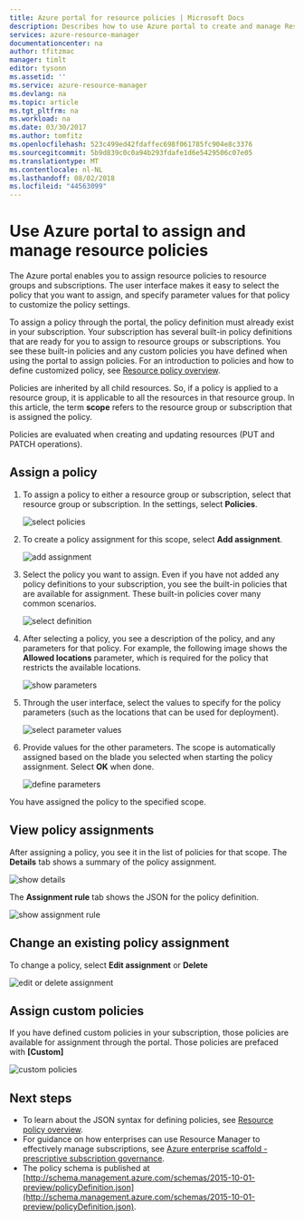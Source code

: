 ```yaml
---
title: Azure portal for resource policies | Microsoft Docs
description: Describes how to use Azure portal to create and manage Resource Manager policies. Policies can be applied at the subscription or resource groups.
services: azure-resource-manager
documentationcenter: na
author: tfitzmac
manager: timlt
editor: tysonn
ms.assetid: ''
ms.service: azure-resource-manager
ms.devlang: na
ms.topic: article
ms.tgt_pltfrm: na
ms.workload: na
ms.date: 03/30/2017
ms.author: tomfitz
ms.openlocfilehash: 523c499ed42fdaffec698f061785fc904e8c3376
ms.sourcegitcommit: 5b9d839c0c0a94b293fdafe1d6e5429506c07e05
ms.translationtype: MT
ms.contentlocale: nl-NL
ms.lasthandoff: 08/02/2018
ms.locfileid: "44563099"
---
```

# <a name="use-azure-portal-to-assign-and-manage-resource-policies"></a>Use Azure portal to assign and manage resource policies
The Azure portal enables you to assign resource policies to resource groups and subscriptions. The user interface makes it easy to select the policy that you want to assign, and specify parameter values for that policy to customize the policy settings. 

To assign a policy through the portal, the policy definition must already exist in your subscription. Your subscription has several built-in policy definitions that are ready for you to assign to resource groups or subscriptions. You see these built-in policies and any custom policies you have defined when using the portal to assign policies. For an introduction to policies and how to define customized policy, see [Resource policy overview](resource-manager-policy.md).

Policies are inherited by all child resources. So, if a policy is applied to a resource group, it is applicable to all the resources in that resource group. In this article, the term **scope** refers to the resource group or subscription that is assigned the policy. 

Policies are evaluated when creating and updating resources (PUT and PATCH operations).

## <a name="assign-a-policy"></a>Assign a policy

1. To assign a policy to either a resource group or subscription, select that resource group or subscription. In the settings, select **Policies**.

   ![select policies](https://docstestmedia1.blob.core.windows.net/azure-media/articles/azure-resource-manager/media/resource-manager-policy-portal/select-policies.png)

2. To create a policy assignment for this scope, select **Add assignment**.

   ![add assignment](https://docstestmedia1.blob.core.windows.net/azure-media/articles/azure-resource-manager/media/resource-manager-policy-portal/add-assignment.png)

3. Select the policy you want to assign. Even if you have not added any policy definitions to your subscription, you see the built-in policies that are available for assignment. These built-in policies cover many common scenarios.

   ![select definition](https://docstestmedia1.blob.core.windows.net/azure-media/articles/azure-resource-manager/media/resource-manager-policy-portal/select-definition.png)

4. After selecting a policy, you see a description of the policy, and any parameters for that policy. For example, the following image shows the **Allowed locations** parameter, which is required for the policy that restricts the available locations.

   ![show parameters](https://docstestmedia1.blob.core.windows.net/azure-media/articles/azure-resource-manager/media/resource-manager-policy-portal/show-parameters.png)

5. Through the user interface, select the values to specify for the policy parameters (such as the locations that can be used for deployment).

   ![select parameter values](https://docstestmedia1.blob.core.windows.net/azure-media/articles/azure-resource-manager/media/resource-manager-policy-portal/select-parameters.png)

6. Provide values for the other parameters. The scope is automatically assigned based on the blade you selected when starting the policy assignment. Select **OK** when done.

   ![define parameters](https://docstestmedia1.blob.core.windows.net/azure-media/articles/azure-resource-manager/media/resource-manager-policy-portal/define-parameters.png)

  You have assigned the policy to the specified scope.

## <a name="view-policy-assignments"></a>View policy assignments

After assigning a policy, you see it in the list of policies for that scope. The **Details** tab shows a summary of the policy assignment.

![show details](https://docstestmedia1.blob.core.windows.net/azure-media/articles/azure-resource-manager/media/resource-manager-policy-portal/show-details.png)

The **Assignment rule** tab shows the JSON for the policy definition.

![show assignment rule](https://docstestmedia1.blob.core.windows.net/azure-media/articles/azure-resource-manager/media/resource-manager-policy-portal/show-assignment-rule.png)

## <a name="change-an-existing-policy-assignment"></a>Change an existing policy assignment

To change a policy, select **Edit assignment** or **Delete**

![edit or delete assignment](https://docstestmedia1.blob.core.windows.net/azure-media/articles/azure-resource-manager/media/resource-manager-policy-portal/edit-delete-policy.png)

## <a name="assign-custom-policies"></a>Assign custom policies

If you have defined custom policies in your subscription, those policies are available for assignment through the portal. Those policies are prefaced with **[Custom]**

![custom policies](https://docstestmedia1.blob.core.windows.net/azure-media/articles/azure-resource-manager/media/resource-manager-policy-portal/show-custom-policy.png)

## <a name="next-steps"></a>Next steps
* To learn about the JSON syntax for defining policies, see [Resource policy overview](resource-manager-policy.md).
* For guidance on how enterprises can use Resource Manager to effectively manage subscriptions, see [Azure enterprise scaffold - prescriptive subscription governance](resource-manager-subscription-governance.md).
* The policy schema is published at [http://schema.management.azure.com/schemas/2015-10-01-preview/policyDefinition.json](http://schema.management.azure.com/schemas/2015-10-01-preview/policyDefinition.json). 











